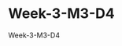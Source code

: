 # Week-3-M3-D4
 Week-3-M3-D4
    <!--
        1) NavBar - collegare sezioni [DONE]
        2) Aggiungi un logo alla navbar, una qualsiasi immagine [DONE]
        3) Aggiungi una sezione Jumbotron con il nome e il payoff dell'agenzia [DONE]
        4) Impementa la sezione "Offerta della settimana". Qui mostrerari 4 destinazione: [DONE]
            -4 card per linea a schermo grande [DONE]
            -3 card per per linea schermo medio [DONE]
            -2 card per schermo piccolo [DONE]
        5) Implement la sezione "Welcome summer". Qui mostrerari 6 destinazioni: [DONE]
            -6 card per linea a schermo grande [DONE]
            -3 card per per linea schermo medio [DONE]
            -2 card per schermo piccolo [DONE]
        6) Implementa la sezione "Offerta del giorno". Qui avrai_
            - 66% immagine lugo destinazione
            - 33% dedicato al nome, date, prezzo e breve descrizione luogo
        7) Rendi invisibile la sezione "Offerta del giorno" su schermi mobile [DONE]
        8) Aggingi nella sezione "Welcome Summer" un'ombra ad ogni card [DONE]
        9) Crea una sezione last minute in cui mostrerai le immagini delle destinazioni last minute sotto forma di card
        10) crea una sezione "Testimonial", dove l'utente potrà alcuni feedback fittizi
        11) Crea un footer con le informazioni dell'agenzia e un bottone contattaci
        ----
        Domande:
        - Altezza card
        - Posizione card con spazi
        - Gestione titolo con display 4-5-6 ecc -> perchè sul lato compare una barra
        - Amsterdam a capo, come si risolve?
        -->